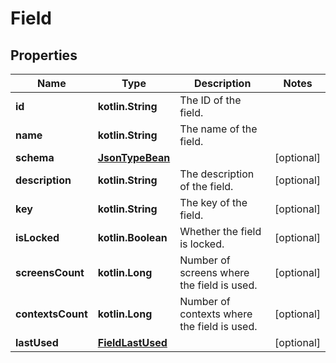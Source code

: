 
# Field

## Properties
Name | Type | Description | Notes
------------ | ------------- | ------------- | -------------
**id** | **kotlin.String** | The ID of the field. | 
**name** | **kotlin.String** | The name of the field. | 
**schema** | [**JsonTypeBean**](JsonTypeBean.md) |  |  [optional]
**description** | **kotlin.String** | The description of the field. |  [optional]
**key** | **kotlin.String** | The key of the field. |  [optional]
**isLocked** | **kotlin.Boolean** | Whether the field is locked. |  [optional]
**screensCount** | **kotlin.Long** | Number of screens where the field is used. |  [optional]
**contextsCount** | **kotlin.Long** | Number of contexts where the field is used. |  [optional]
**lastUsed** | [**FieldLastUsed**](FieldLastUsed.md) |  |  [optional]



